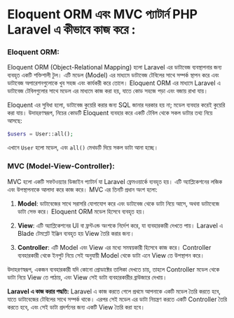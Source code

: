 # **Eloquent ORM** এবং **MVC প্যাটার্ন** PHP Laravel এ কীভাবে কাজ করে :

### Eloquent ORM:
Eloquent ORM (Object-Relational Mapping) হলো Laravel এর ডাটাবেজ ব্যবস্থাপনার জন্য ব্যবহৃত একটি শক্তিশালী টুল। এটি মডেল (Model) এর মাধ্যমে ডাটাবেজ টেবিলের সাথে সম্পর্ক স্থাপন করে এবং ডাটাবেজ অপারেশনগুলোকে খুব সহজ এবং কার্যকরী করে তোলে। Eloquent ORM এর মাধ্যমে Laravel এ ডাটাবেজ টেবিলগুলোর সাথে মডেল এর মাধ্যমে কাজ করা হয়, যাতে কোড সহজে পড়া এবং বজায় রাখা যায়। 

Eloquent এর সুবিধা হলো, ডাটাবেজ কুয়েরি করার জন্য SQL জানার দরকার হয় না; মডেল ব্যবহার করেই কুয়েরি করা যায়। উদাহরণস্বরূপ, নিচের কোডটি Eloquent ব্যবহার করে একটি টেবিল থেকে সকল ডাটার তথ্য নিয়ে আসছে:
```php
$users = User::all();
```
এখানে `User` হলো মডেল, এবং `all()` মেথডটি দিয়ে সকল ডাটা আনা হচ্ছে।

### MVC (Model-View-Controller):
MVC হলো একটি সফটওয়্যার ডিজাইন প্যাটার্ন যা Laravel ফ্রেমওয়ার্কে ব্যবহৃত হয়। এটি অ্যাপ্লিকেশনের লজিক এবং উপস্থাপনাকে আলাদা করে কাজ করে। MVC এর তিনটি প্রধান অংশ হলো:

1. **Model**: ডাটাবেজের সাথে সরাসরি যোগাযোগ করে এবং ডাটাবেজ থেকে ডাটা নিয়ে আসে, অথবা ডাটাবেজে ডাটা সেভ করে। Eloquent ORM মডেল হিসেবে ব্যবহৃত হয়।
   
2. **View**: এটি অ্যাপ্লিকেশনের UI বা ফ্রন্টএন্ড অংশকে নির্দেশ করে, যা ব্যবহারকারী দেখতে পায়। Laravel এ Blade টেমপ্লেট ইঞ্জিন ব্যবহৃত হয় View তৈরি করার জন্য।
   
3. **Controller**: এটি Model এবং View এর মধ্যে সমন্বয়কারী হিসেবে কাজ করে। Controller ব্যবহারকারী থেকে ইনপুট নিয়ে সেই অনুযায়ী Model থেকে ডাটা এনে View তে উপস্থাপন করে। 

উদাহরণস্বরূপ, একজন ব্যবহারকারী যদি কোনো প্রোডাক্টের তালিকা দেখতে চায়, তাহলে Controller মডেল থেকে ডাটা নিয়ে View তে পাঠায়, এবং View সেই ডাটা ব্যবহারকারীর ব্রাউজারে দেখায়।

**Laravel এ কাজ করার পদ্ধতি:**
Laravel এ কাজ করতে গেলে প্রথমে আপনাকে একটি মডেল তৈরি করতে হবে, যাতে ডাটাবেজের টেবিলের সাথে সম্পর্ক থাকে। এরপর সেই মডেল এর ডাটা নিয়ন্ত্রণ করতে একটি Controller তৈরি করতে হবে, এবং সেই ডাটা প্রদর্শনের জন্য একটি View তৈরি করা হবে।
